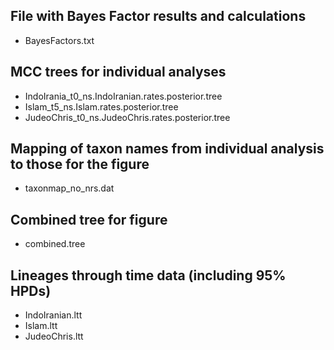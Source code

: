 ## File with Bayes Factor results and calculations

* BayesFactors.txt 

## MCC trees for individual analyses

* IndoIrania_t0_ns.IndoIranian.rates.posterior.tree
* Islam_t5_ns.Islam.rates.posterior.tree
* JudeoChris_t0_ns.JudeoChris.rates.posterior.tree

## Mapping of taxon names from individual analysis to those for the figure

* taxonmap_no_nrs.dat

## Combined tree for figure

* combined.tree


## Lineages through time data (including 95% HPDs)

* IndoIranian.ltt
* Islam.ltt
* JudeoChris.ltt
